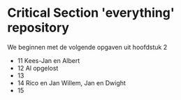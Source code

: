 Critical Section 'everything' repository
==========
We beginnen met de volgende opgaven uit hoofdstuk 2
* 11 Kees-Jan en Albert
* 12 Al opgelost
* 13
* 14 Rico en Jan Willem, Jan en Dwight
* 15
